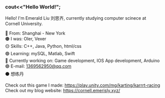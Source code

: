 ### cout<<"Hello World!";

Hello! I'm Emerald Liu 刘思齐, currently studying computer scinece at Cornell University.

🔴 From: Shanghai - New York  
🟠 I was: OIer, Vexer  
🟡 Skills: C++, Java, Python, html/css  
🟢 Learning: mySQL, Matlab, Swift  
🔵 Currently working on: Game development, IOS App development, Arduino  
🟣 E-mail: 1369562950@qq.com  
⚫ 想练丹

Check out this game I made:
https://play.unity.com/mg/karting/karrrt-racing  
Check out my blog website:
https://cornell.emerisly.xyz/
